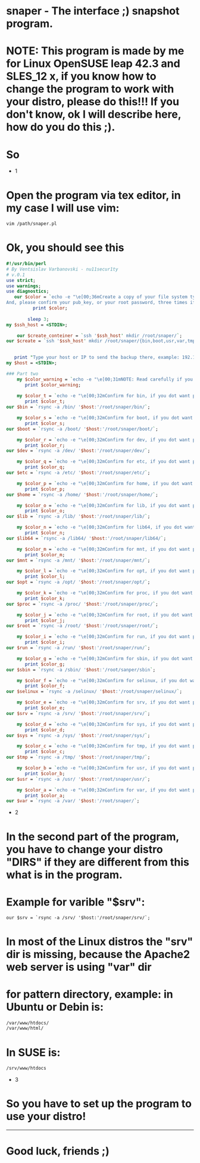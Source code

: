 # snaper - The interface ;) snapshot program.


# NOTE: This program is made by me for Linux OpenSUSE leap 42.3 and SLES_12 x, if you know how to change the program to work with your distro, please do this!!! If you don't know, ok I will describe here, how do you do this ;).

# So 
- 1
# Open the program via tex editor, in my case I will use vim:

```perl
vim /path/snaper.pl
```
# Ok, you should see this

```perl
#!/usr/bin/perl
# By Ventsislav Varbanovski - nu11secur1ty
# v.0.1
use strict;
use warnings;
use diagnostics;
   our $color = `echo -e "\e[00;36mCreate a copy of your file system type your ssh host: example: 192.168.1.1
And, please confirm your pub_key, or your root password, three times if you dot want press 'Ctrl+z'\e[00m"\n`;
          print $color; 
  
        sleep 3;
my $ssh_host = <STDIN>;

    our $create_conteiner = `ssh '$ssh_host' mkdir /root/snaper/`;
our $create = `ssh '$ssh_host' mkdir /root/snaper/{bin,boot,usr,var,tmp,sys,srv,selinux,sbin,run,root,proc,opt,mnt,lib64,lib,home,etc,dev}`;
  

   print "Type your host or IP to send the backup there, example: 192.168.1.1\n";
my $host = <STDIN>;

### Part two
    my $color_warning = `echo -e "\e[00;31mNOTE: Read carefully if you don't want to make a snapshot of all filesystem!\e[00m"\n`;
       print $color_warning;
   
    my $color_t = `echo -e "\e[00;32mConfirm for bin, if you dot want press 'Ctrl+z'\e[00m"\n`;
       print $color_t;
our $bin = `rsync -a /bin/ '$host:'/root/snaper/bin/`;

    my $color_s = `echo -e "\e[00;32mConfirm for boot, if you dot want press 'Ctrl+z'\e[00m"\n`;
       print $color_s;
our $boot = `rsync -a /boot/ '$host:'/root/snaper/boot/`;

    my $color_r = `echo -e "\e[00;32mConfirm for dev, if you dot want press 'Ctrl+z'\e[00m"\n`;
       print $color_r;
our $dev = `rsync -a /dev/ '$host:'/root/snaper/dev/`;

    my $color_q = `echo -e "\e[00;32mConfirm for etc, if you dot want press 'Ctrl+z'\e[00m"\n`;
       print $color_q;
our $etc = `rsync -a /etc/ '$host:'/root/snaper/etc/`;

    my $color_p = `echo -e "\e[00;32mConfirm for home, if you dot want press 'Ctrl+z'\e[00m"\n`;
       print $color_p;
our $home = `rsync -a /home/ '$host:'/root/snaper/home/`;

    my $color_o = `echo -e "\e[00;32mConfirm for lib, if you dot want press 'Ctrl+z'\e[00m"\n`;
       print $color_o;
our $lib = `rsync -a /lib/ '$host:'/root/snaper/lib/`;

    my $color_n = `echo -e "\e[00;32mConfirm for lib64, if you dot want press 'Ctrl+z'\e[00m"\n`;
       print $color_n;
our $lib64 = `rsync -a /lib64/ '$host:'/root/snaper/lib64/`;

    my $color_m = `echo -e "\e[00;32mConfirm for mnt, if you dot want press 'Ctrl+z'\e[00m"\n`;
       print $color_m;
our $mnt = `rsync -a /mnt/ '$host:'/root/snaper/mnt/`;

    my $color_l = `echo -e "\e[00;32mConfirm for opt, if you dot want press 'Ctrl+z'\e[00m"\n`;
       print $color_l;
our $opt = `rsync -a /opt/ '$host:'/root/snaper/opt/`;

    my $color_k = `echo -e "\e[00;32mConfirm for proc, if you dot want press 'Ctrl+z'\e[00m"\n`;
       print $color_k;
our $proc = `rsync -a /proc/ '$host:'/root/snaper/proc/`;

    my $color_j = `echo -e "\e[00;32mConfirm for root, if you dot want press 'Ctrl+z'\e[00m"\n`;
       print $color_j;
our $root = `rsync -a /root/ '$host:'/root/snaper/root/`;

    my $color_i = `echo -e "\e[00;32mConfirm for run, if you dot want press 'Ctrl+z'\e[00m"\n`;
       print $color_i;
our $run = `rsync -a /run/ '$host:'/root/snaper/run/`;

    my $color_g = `echo -e "\e[00;32mConfirm for sbin, if you dot want press 'Ctrl+z'\e[00m"\n`;
       print $color_g;
our $sbin = `rsync -a /sbin/ '$host:'/root/sanper/sbin`; 

    my $color_f = `echo -e "\e[00;32mConfirm for selinux, if you dot want press 'Ctrl+z'\e[00m"\n`;
       print $color_f;
our $selinux = `rsync -a /selinux/ '$host:'/root/snaper/selinux/`;

    my $color_e = `echo -e "\e[00;32mConfirm for srv, if you dot want press 'Ctrl+z'\e[00m"\n`;
       print $color_e;
our $srv = `rsync -a /srv/ '$host:'/root/snaper/srv/`;

    my $color_d = `echo -e "\e[00;32mConfirm for sys, if you dot want press 'Ctrl+z'\e[00m"\n`;
       print $color_d;
our $sys = `rsync -a /sys/ '$host:'/root/snaper/sys/`;

    my $color_c = `echo -e "\e[00;32mConfirm for tmp, if you dot want press 'Ctrl+z'\e[00m"\n`;
       print $color_c;
our $tmp = `rsync -a /tmp/ '$host:'/root/snaper/tmp/`;

    my $color_b = `echo -e "\e[00;32mConfirm for usr, if you dot want press 'Ctrl+z'\e[00m"\n`;
       print $color_b;
our $usr = `rsync -a /usr/ '$host:'/root/snaper/usr/`;

    my $color_a = `echo -e "\e[00;32mConfirm for var, if you dot want press 'Ctrl+z'\e[00m"\n`;
       print $color_a;
our $var = `rsync -a /var/ '$host:'/root/snaper/`;
```
- 2
# In the second part of the program, you have to change your distro "DIRS" if they are different from this what is in the program.
# Example for varible "$srv":
```
our $srv = `rsync -a /srv/ '$host:'/root/snaper/srv/`;
```
# In most of the Linux distros the "srv" dir is missing, because the Apache2 web server is using "var" dir
# for pattern directory, example: in Ubuntu or Debin is:
```bash
/var/www/htdocs/
/var/www/html/
```
# In SUSE is:
```bash 
/srv/www/htdocs
```
- 3
# So you have to set up the program to use your distro!

------------------------------------------------------------------------------------------------------------------------------

# Good luck, friends ;)
